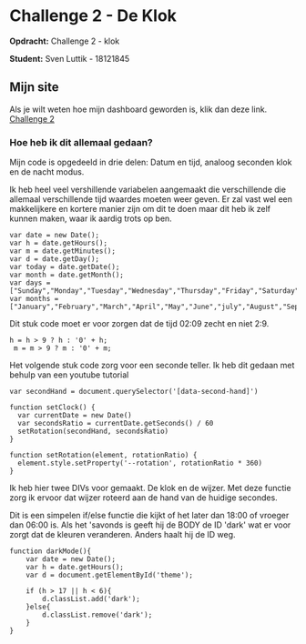 # Challenge 2 - De Klok

**Opdracht:**
Challenge 2 - klok

**Student:**
Sven Luttik - 18121845

## Mijn site

Als je wilt weten hoe mijn dashboard geworden is, klik dan deze link.
[Challenge 2](https://svenluttik.github.io/Challenge-2/)


### Hoe heb ik dit allemaal gedaan?

Mijn code is opgedeeld in drie delen: Datum en tijd, analoog seconden klok en de nacht modus. 

Ik heb heel veel vershillende variabelen aangemaakt die verschillende die allemaal verschillende tijd waardes moeten weer geven. Er zal vast wel een makkelijkere en kortere manier zijn om dit te doen maar dit heb ik zelf kunnen maken, waar ik aardig trots op ben.
```
var date = new Date();
var h = date.getHours();
var m = date.getMinutes();
var d = date.getDay();
var today = date.getDate();
var month = date.getMonth();
var days = ["Sunday","Monday","Tuesday","Wednesday","Thursday","Friday","Saturday"];
var months = ["January","February","March","April","May","June","july","August","September","October","November","December"];
```

Dit stuk code moet er voor zorgen dat de tijd 02:09 zecht en niet 2:9.
```
h = h > 9 ? h : '0' + h;
 m = m > 9 ? m : '0' + m;
```

Het volgende stuk code zorg voor een seconde teller. Ik heb dit gedaan met behulp van een youtube tutorial
```
var secondHand = document.querySelector('[data-second-hand]')

function setClock() {
  var currentDate = new Date()
  var secondsRatio = currentDate.getSeconds() / 60
  setRotation(secondHand, secondsRatio)
}

function setRotation(element, rotationRatio) {
  element.style.setProperty('--rotation', rotationRatio * 360)
}
```
Ik heb hier twee DIVs voor gemaakt. De klok en de wijzer. Met deze functie zorg ik ervoor dat wijzer roteerd aan de hand van de huidige secondes.

Dit is een simpelen if/else functie die kijkt of het later dan 18:00 of vroeger dan 06:00 is. Als het 'savonds is geeft hij de BODY de ID 'dark' wat er voor zorgt dat de kleuren veranderen. Anders haalt hij de ID weg.
```
function darkMode(){
    var date = new Date();
    var h = date.getHours();
    var d = document.getElementById('theme');
    
    if (h > 17 || h < 6){
        d.classList.add('dark');
    }else{
        d.classList.remove('dark');
    }
}
```